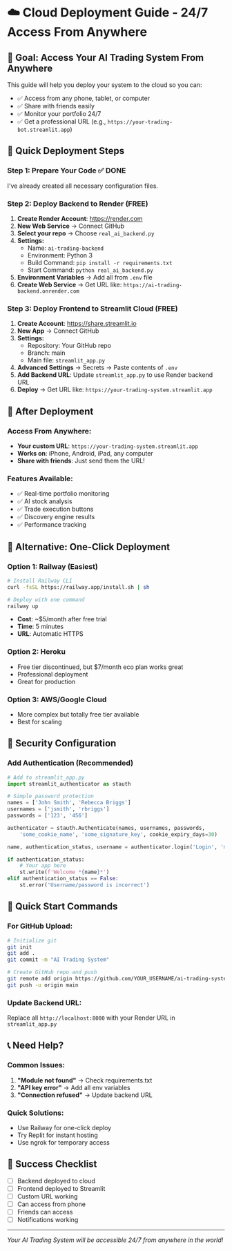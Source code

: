 # ☁️ Cloud Deployment Guide - 24/7 Access From Anywhere

## 🎯 **Goal: Access Your AI Trading System From Anywhere**

This guide will help you deploy your system to the cloud so you can:
- ✅ Access from any phone, tablet, or computer
- ✅ Share with friends easily
- ✅ Monitor your portfolio 24/7
- ✅ Get a professional URL (e.g., `https://your-trading-bot.streamlit.app`)

## 🚀 **Quick Deployment Steps**

### **Step 1: Prepare Your Code** ✅ DONE
I've already created all necessary configuration files.

### **Step 2: Deploy Backend to Render (FREE)**

1. **Create Render Account**: https://render.com
2. **New Web Service** → Connect GitHub
3. **Select your repo** → Choose `real_ai_backend.py`
4. **Settings:**
   - Name: `ai-trading-backend`
   - Environment: Python 3
   - Build Command: `pip install -r requirements.txt`
   - Start Command: `python real_ai_backend.py`
5. **Environment Variables** → Add all from `.env` file
6. **Create Web Service** → Get URL like: `https://ai-trading-backend.onrender.com`

### **Step 3: Deploy Frontend to Streamlit Cloud (FREE)**

1. **Create Account**: https://share.streamlit.io
2. **New App** → Connect GitHub
3. **Settings:**
   - Repository: Your GitHub repo
   - Branch: main
   - Main file: `streamlit_app.py`
4. **Advanced Settings** → Secrets → Paste contents of `.env`
5. **Add Backend URL**: Update `streamlit_app.py` to use Render backend URL
6. **Deploy** → Get URL like: `https://your-trading-system.streamlit.app`

## 📱 **After Deployment**

### **Access From Anywhere:**
- **Your custom URL**: `https://your-trading-system.streamlit.app`
- **Works on**: iPhone, Android, iPad, any computer
- **Share with friends**: Just send them the URL!

### **Features Available:**
- ✅ Real-time portfolio monitoring
- ✅ AI stock analysis
- ✅ Trade execution buttons
- ✅ Discovery engine results
- ✅ Performance tracking

## 🔧 **Alternative: One-Click Deployment**

### **Option 1: Railway (Easiest)**
```bash
# Install Railway CLI
curl -fsSL https://railway.app/install.sh | sh

# Deploy with one command
railway up
```
- **Cost**: ~$5/month after free trial
- **Time**: 5 minutes
- **URL**: Automatic HTTPS

### **Option 2: Heroku**
- Free tier discontinued, but $7/month eco plan works great
- Professional deployment
- Great for production

### **Option 3: AWS/Google Cloud**
- More complex but totally free tier available
- Best for scaling

## 🔐 **Security Configuration**

### **Add Authentication** (Recommended)
```python
# Add to streamlit_app.py
import streamlit_authenticator as stauth

# Simple password protection
names = ['John Smith', 'Rebecca Briggs'] 
usernames = ['jsmith', 'rbriggs']
passwords = ['123', '456']

authenticator = stauth.Authenticate(names, usernames, passwords,
    'some_cookie_name', 'some_signature_key', cookie_expiry_days=30)

name, authentication_status, username = authenticator.login('Login', 'main')

if authentication_status:
    # Your app here
    st.write(f'Welcome *{name}*')
elif authentication_status == False:
    st.error('Username/password is incorrect')
```

## 🎯 **Quick Start Commands**

### **For GitHub Upload:**
```bash
# Initialize git
git init
git add .
git commit -m "AI Trading System"

# Create GitHub repo and push
git remote add origin https://github.com/YOUR_USERNAME/ai-trading-system.git
git push -u origin main
```

### **Update Backend URL:**
Replace all `http://localhost:8000` with your Render URL in `streamlit_app.py`

## 📞 **Need Help?**

### **Common Issues:**
1. **"Module not found"** → Check requirements.txt
2. **"API key error"** → Add all env variables
3. **"Connection refused"** → Update backend URL

### **Quick Solutions:**
- Use Railway for one-click deploy
- Try Replit for instant hosting
- Use ngrok for temporary access

## 🎉 **Success Checklist**

- [ ] Backend deployed to cloud
- [ ] Frontend deployed to Streamlit
- [ ] Custom URL working
- [ ] Can access from phone
- [ ] Friends can access
- [ ] Notifications working

---

*Your AI Trading System will be accessible 24/7 from anywhere in the world!*
